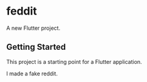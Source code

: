 # feddit

A new Flutter project.

## Getting Started

This project is a starting point for a Flutter application.

I made a fake reddit.
